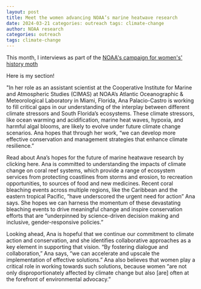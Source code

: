 ```yaml
--- 
layout: post
title: Meet the women advancing NOAA’s marine heatwave research 
date: 2024-03-21 categories: outreach tags: climate-change
author: NOAA research
categories: outreach
tags: climate-change
---
```


This month, I interviews as part of the [NOAA's campaign for women's' history moth](https://research.noaa.gov/2024/03/21/meet-the-women-advancing-noaas-marine-heatwave-research/)

Here is my section!

"In her role as an assistant scientist at the Cooperative Institute for
Marine and Atmospheric Studies (CIMAS) at NOAA’s Atlantic Oceanographic
& Meteorological Laboratory in Miami, Florida, Ana Palacio-Castro is
working to fill critical gaps in our understanding of the interplay
between different climate stressors and South Florida’s ecosystems.
These climate stressors, like ocean warming and acidification, marine
heat waves, hypoxia, and harmful algal blooms, are likely to evolve
under future climate change scenarios. Ana hopes that through her work,
“we can develop more effective conservation and management strategies
that enhance climate resilience.”

Read about Ana’s hopes for the future of marine heatwave research by
clicking here. Ana is committed to understanding the impacts of climate
change on coral reef systems, which provide a range of ecosystem
services from protecting coastlines from storms and erosion, to
recreation opportunities, to sources of food and new medicines. Recent
coral bleaching events across multiple regions, like the Caribbean and
the eastern tropical Pacific, “have underscored the urgent need for
action” Ana says. She hopes we can harness the momentum of these
devastating bleaching events to drive meaningful change and inspire
conservation efforts that are “underpinned by science-driven decision
making and inclusive, gender-responsive policies.”

Looking ahead, Ana is hopeful that we continue our commitment to climate
action and conservation, and she identifies collaborative approaches as
a key element in supporting that vision. “By fostering dialogue and
collaboration,” Ana says, “we can accelerate and upscale the
implementation of effective solutions.” Ana also believes that women
play a critical role in working towards such solutions, because women
“are not only disproportionately affected by climate change but also
[are] often at the forefront of environmental advocacy.”